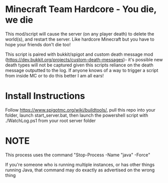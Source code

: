 # Minecraft Team Hardcore - You die, we die

This mod/script will cause the server (on any player death) to delete the world(s), and restart the server.  Like hardcore Minecraft but you have to hope your friends don't die too!  


This script is paired with bukkit/spigot and custom death message mod (https://dev.bukkit.org/projects/custom-death-messages)- it's possible new death types will not be captured given this scripts reliance on the death message outputted to the log. If anyone knows of a way to trigger a script from inside MC or to do this better I am all ears!


# Install Instructions

Follow https://www.spigotmc.org/wiki/buildtools/, pull this repo into your folder, launch start_server.bat, then launch the powershell script with ./WatchLog.ps1 from your root server folder

# NOTE
This process uses the command "Stop-Process -Name "java" -Force"

If you're someone who is running multiple instances, or has other things running Java, that command may do exactly as advertised on the wrong thing
